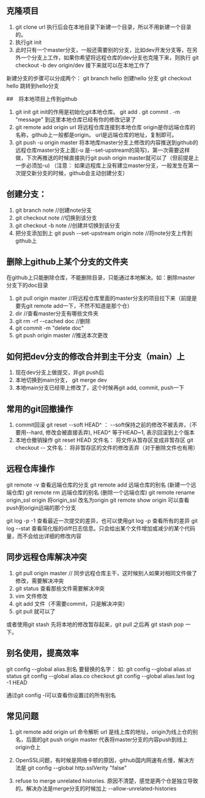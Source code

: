 ## 克隆项目
1. git clone url  执行后会在本地目录下新建一个目录，所以不用新建一个目录的。
2. 执行git init
3. 此时只有一个master分支，一般还需要别的分支，比如dev开发分支等，在另外一个分支上工作，如果你希望将远程仓库的dev分支也克隆下来，则执行 git checkout -b dev origin/dev
接下来就可以在本地工作了 

新建分支的步骤可以分成两个：
git branch hello    创建hello 分支
git checkout hello  跳转到hello分支

##　将本地项目上传到github
1. git init
git init的作用是初始化git本地仓库。
git add .
git commit . -m "message"
到这里本地仓库已经有你的修改记录了
2. git remote add origin url 将远程仓库连接到本地仓库
origin是你远端仓库的名称，github上一般都是origin。 url是远端仓库的地址，复制即可。
3. git push -u origin master    将本地库master分支上修改的内容推送到github的远程仓库master分支上面(-u 是--set-upstream的简写)，第一次需要这样做，下次再推送的时候直接执行git push origin master就可以了（但前提是上一步必须加-u)
（注意： 如果远程库上没有建立master分支，一般发生在第一次提交新分支的时候，github会主动创建分支）

## 创建分支： 
1. git branch note  //创建note分支
2. git checkout note //切换到该分支
3. git checkout -b note //创建并切换到该分支
4. 把分支添加到上
git push --set-upstream origin note //将note分支上传到github上

## 删除上github上某个分支的文件夹
在github上只能删除仓库，不能删除目录，只能通过本地解决。如：删除master分支下的doc目录
1. git pull origin master //将远程仓库里面的master分支的项目拉下来（前提是要先git remote add一下，不然不知道是那个仓）
2. dir //查看master分支有哪些文件夹
3. git rm -rf --cached doc //删除
4. git commit -m "delete doc"
5. git push origin master //推送本次更改

## 如何把dev分支的修改合并到主干分支（main）上
1. 现在dev分支上做提交，并git push后
2. 本地切换到main分支， git merge dev
3. 本地main分支已经带上修改了，这个时候再git add, commit, push一下
## 常用的git回撤操作
1. commit回滚
   git reset --soft HEAD^ ： --soft保持之前的修改不被丢弃，（不要用--hard, 修改会被直接丢弃), HEAD^ 等于HEAD~1, 表示回滚到上个版本
2. 本地仓撤销操作
git reset HEAD 文件名： 将文件从暂存区变成非暂存区
git checkout -- 文件名： 将非暂存区的文件的修改丢弃（对于删除文件也有用）

## 远程仓库操作
git remote -v    查看远端仓库的分支
git remote add 远端仓库的别名  <url>   (新建一个远端仓库)
git remote rm 远端仓库的别名           (删除一个远端仓库)
git remote rename origin_ssl origin    将origin_ssl 改名为origin
git remote show origin   可以查看push到origin远端的那个分支

git log -p -1 查看最近一次提交的差异，也可以使用git log -p 查看所有的差异
git log --stat	查看简化版的diff日志信息。只会给出某个文件增加或减少的某个代码量，而不会给出详细的修改内容

## 同步远程仓库解决冲突
1. git pull origin master   // 同步远程仓库主干，这时候别人如果对相同文件做了修改，需要解决冲突
2. git status 查看那些文件需要解决冲突
3. vim 文件修改
4. git add 文件（不需要commit，只是解决冲突）
5. git pull 就可以了

或者使用git stash 先将本地的修改暂存起来，git pull 之后再 git stash pop 一下。


## 别名使用，提高效率
git config --global alias.别名  要替换的名字：
如: git config --global  alias.st  status
	git config --global  alias.co  checkout
	git config --global  alias.last log -1 HEAD
	
通过git config -l可以查看你设置过的所有别名

## 常见问题
1. git remote add origin url 命令解析
url 是线上库的地址，origin为线上仓的别名，后面的git push origin master 代表将master分支的内容push到线上origin仓上

2. OpenSSL问题，有时候是网络卡顿的原因，github国内网速有点慢，解决方法是 git config --global http.sslVerity "false"

3. refuse to merge unrelated histories. 原因不清楚，感觉是两个仓是独立导致的。解决办法是merge分支的时候加上 --allow-unrelated-histories
